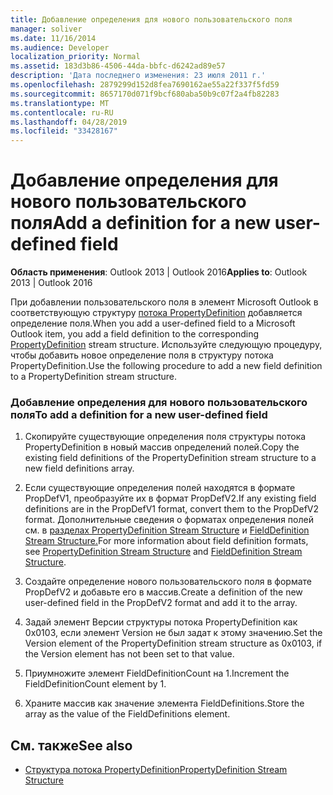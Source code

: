 ```yaml
---
title: Добавление определения для нового пользовательского поля
manager: soliver
ms.date: 11/16/2014
ms.audience: Developer
localization_priority: Normal
ms.assetid: 183d3b86-4506-44da-bbfc-d6242ad89e57
description: 'Дата последнего изменения: 23 июля 2011 г.'
ms.openlocfilehash: 2879299d152d8fea7690162ae55a22f337f5fd59
ms.sourcegitcommit: 8657170d071f9bcf680aba50b9c07f2a4fb82283
ms.translationtype: MT
ms.contentlocale: ru-RU
ms.lasthandoff: 04/28/2019
ms.locfileid: "33428167"
---
```

# <a name="add-a-definition-for-a-new-user-defined-field"></a><span data-ttu-id="9ef05-103">Добавление определения для нового пользовательского поля</span><span class="sxs-lookup"><span data-stu-id="9ef05-103">Add a definition for a new user-defined field</span></span>
 
<span data-ttu-id="9ef05-104">**Область применения**: Outlook 2013 | Outlook 2016</span><span class="sxs-lookup"><span data-stu-id="9ef05-104">**Applies to**: Outlook 2013 | Outlook 2016</span></span> 
  
<span data-ttu-id="9ef05-105">При добавлении пользовательского поля в элемент Microsoft Outlook в соответствующую структуру [потока PropertyDefinition](propertydefinition-stream-structure.md) добавляется определение поля.</span><span class="sxs-lookup"><span data-stu-id="9ef05-105">When you add a user-defined field to a Microsoft Outlook item, you add a field definition to the corresponding [PropertyDefinition](propertydefinition-stream-structure.md) stream structure.</span></span> <span data-ttu-id="9ef05-106">Используйте следующую процедуру, чтобы добавить новое определение поля в структуру потока PropertyDefinition.</span><span class="sxs-lookup"><span data-stu-id="9ef05-106">Use the following procedure to add a new field definition to a PropertyDefinition stream structure.</span></span> 
  
### <a name="to-add-a-definition-for-a-new-user-defined-field"></a><span data-ttu-id="9ef05-107">Добавление определения для нового пользовательского поля</span><span class="sxs-lookup"><span data-stu-id="9ef05-107">To add a definition for a new user-defined field</span></span>

1. <span data-ttu-id="9ef05-108">Скопируйте существующие определения поля структуры потока PropertyDefinition в новый массив определений полей.</span><span class="sxs-lookup"><span data-stu-id="9ef05-108">Copy the existing field definitions of the PropertyDefinition stream structure to a new field definitions array.</span></span> 
    
2. <span data-ttu-id="9ef05-109">Если существующие определения полей находятся в формате PropDefV1, преобразуйте их в формат PropDefV2.</span><span class="sxs-lookup"><span data-stu-id="9ef05-109">If any existing field definitions are in the PropDefV1 format, convert them to the PropDefV2 format.</span></span> <span data-ttu-id="9ef05-110">Дополнительные сведения о форматах определения полей см. в [разделах PropertyDefinition Stream Structure](propertydefinition-stream-structure.md) и [FieldDefinition Stream Structure.](fielddefinition-stream-structure.md)</span><span class="sxs-lookup"><span data-stu-id="9ef05-110">For more information about field definition formats, see [PropertyDefinition Stream Structure](propertydefinition-stream-structure.md) and [FieldDefinition Stream Structure](fielddefinition-stream-structure.md).</span></span>
    
3. <span data-ttu-id="9ef05-111">Создайте определение нового пользовательского поля в формате PropDefV2 и добавьте его в массив.</span><span class="sxs-lookup"><span data-stu-id="9ef05-111">Create a definition of the new user-defined field in the PropDefV2 format and add it to the array.</span></span>
    
4. <span data-ttu-id="9ef05-112">Задай элемент Версии структуры потока PropertyDefinition как 0x0103, если элемент Version не был задат к этому значению.</span><span class="sxs-lookup"><span data-stu-id="9ef05-112">Set the Version element of the PropertyDefinition stream structure as 0x0103, if the Version element has not been set to that value.</span></span>
    
5. <span data-ttu-id="9ef05-113">Приумножите элемент FieldDefinitionCount на 1.</span><span class="sxs-lookup"><span data-stu-id="9ef05-113">Increment the FieldDefinitionCount element by 1.</span></span>
    
6. <span data-ttu-id="9ef05-114">Храните массив как значение элемента FieldDefinitions.</span><span class="sxs-lookup"><span data-stu-id="9ef05-114">Store the array as the value of the FieldDefinitions element.</span></span>
    
## <a name="see-also"></a><span data-ttu-id="9ef05-115">См. также</span><span class="sxs-lookup"><span data-stu-id="9ef05-115">See also</span></span>

- [<span data-ttu-id="9ef05-116">Структура потока PropertyDefinition</span><span class="sxs-lookup"><span data-stu-id="9ef05-116">PropertyDefinition Stream Structure</span></span>](propertydefinition-stream-structure.md)

